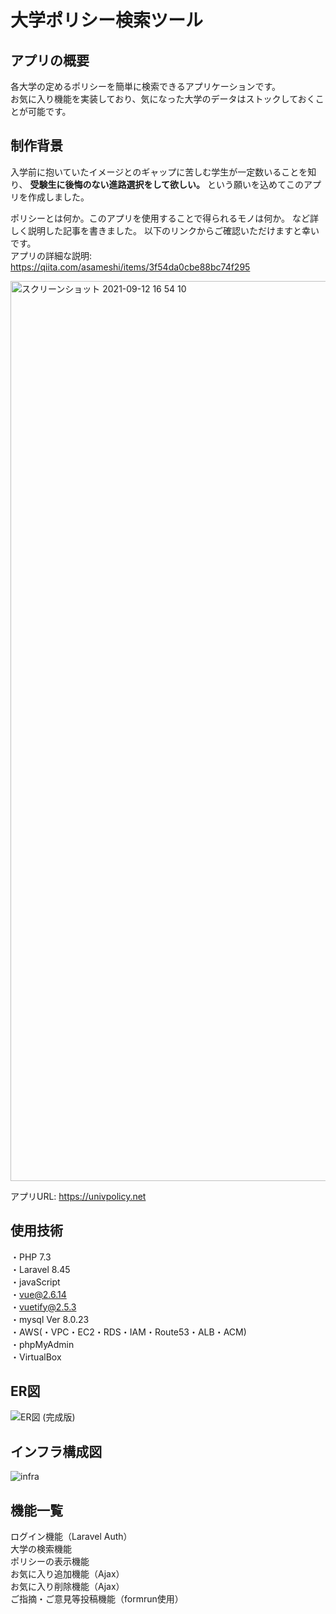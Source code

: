 # 大学ポリシー検索ツール
## アプリの概要
各大学の定めるポリシーを簡単に検索できるアプリケーションです。<br>
お気に入り機能を実装しており、気になった大学のデータはストックしておくことが可能です。

## 制作背景
入学前に抱いていたイメージとのギャップに苦しむ学生が一定数いることを知り、
**受験生に後悔のない進路選択をして欲しい。**
という願いを込めてこのアプリを作成しました。<br>

ポリシーとは何か。このアプリを使用することで得られるモノは何か。
など詳しく説明した記事を書きました。
以下のリンクからご確認いただけますと幸いです。<br>
アプリの詳細な説明: https://qiita.com/asameshi/items/3f54da0cbe88bc74f295<br>




<img width="1440" alt="スクリーンショット 2021-09-12 16 54 10" src="https://user-images.githubusercontent.com/77914934/132985974-ba06489f-e3f6-4233-a9ae-b923f6976748.png">

アプリURL:  https://univpolicy.net<br>



## 使用技術

・PHP 7.3<br>
・Laravel 8.45<br>
・javaScript<br>
・vue@2.6.14<br>
・vuetify@2.5.3<br>
・mysql Ver 8.0.23<br>
・AWS(・VPC・EC2・RDS・IAM・Route53・ALB・ACM)<br>
・phpMyAdmin<br>
・VirtualBox<br>

## ER図
![ER図 (完成版)](https://user-images.githubusercontent.com/77914934/132987082-df4127d0-e467-417d-945a-862b7905ed82.png)

## インフラ構成図
![infra](https://user-images.githubusercontent.com/77914934/135564014-41d7f0da-7bfb-4597-9048-97fc64df1916.png)


## 機能一覧
ログイン機能（Laravel Auth）<br>
大学の検索機能<br>
ポリシーの表示機能<br>
お気に入り追加機能（Ajax）<br>
お気に入り削除機能（Ajax）<br>
ご指摘・ご意見等投稿機能（formrun使用）<br>

